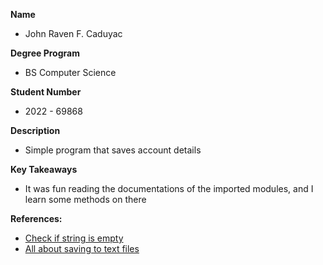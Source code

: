 **Name**
- John Raven F. Caduyac

**Degree Program**
- BS Computer Science

**Student Number**
- 2022 - 69868

**Description**
- Simple program that saves account details

**Key Takeaways**
- It was fun reading the documentations of the imported modules, and I learn some methods on there

**References:**
- [Check if string is empty](https://stackoverflow.com/questions/154059/how-do-i-check-for-an-empty-undefined-null-string-in-javascript)
- [All about saving to text files](https://www.geeksforgeeks.org/javascript-program-to-write-data-in-a-text-file/)
